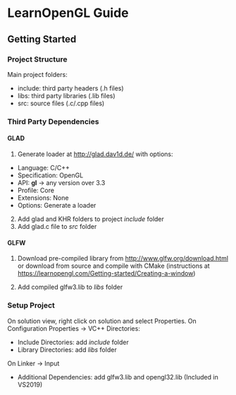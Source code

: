 
LearnOpenGL Guide
========================

## Getting Started

### Project Structure
Main project folders:
 - include: third party headers (.h files)
 - libs: third party libraries (.lib files)
 - src: source files (.c/.cpp files)

### Third Party Dependencies 

#### GLAD
1. Generate loader at http://glad.dav1d.de/ with options:
 - Language: C/C++
 - Specification: OpenGL
 - API: __gl__ -> any version over 3.3
 - Profile: Core
 - Extensions: None
 - Options: Generate a loader

2. Add glad and KHR folders to project *include* folder
3. Add glad.c file to *src* folder

#### GLFW
1. Download pre-compiled library from http://www.glfw.org/download.html or download from source and 
compile with CMake (instructions at https://learnopengl.com/Getting-started/Creating-a-window)

2. Add compiled glfw3.lib to *libs* folder


### Setup Project
On solution view, right click on solution and select Properties.
On Configuration Properties -> VC++ Directories:
 - Include Directories: add *include* folder
 - Library Directories: add *libs* folder

On Linker -> Input
 - Additional Dependencies: add glfw3.lib and opengl32.lib (Included in VS2019)


